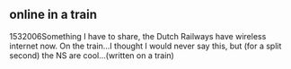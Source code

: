 <article><h2>online in a train</h2><time><span class="day">15</span><span class="month">3</span><span class="year">2006</span></time>Something I have to share, the Dutch Railways have wireless internet now. On the train...I thought I would never say this, but (for a split second) the NS are cool...(written on a train)</article>